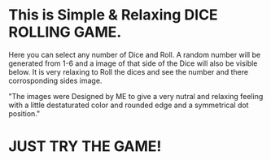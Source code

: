 # This is Simple & Relaxing DICE ROLLING GAME.

Here you can select any number of Dice and Roll.
A random number will be generated from 1-6 and a image of that side of the Dice will also be visible below.
It is very relaxing to Roll the dices and see the number and there corrosponding sides image.

"The images were Designed by ME to give a very nutral and relaxing feeling with a little destaturated color and rounded edge and a symmetrical dot position."

# JUST TRY THE GAME!
